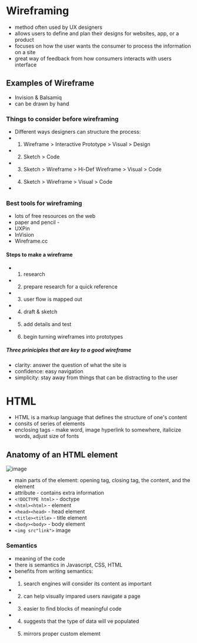 # Wireframing 
- method often used by UX designers
- allows users to define and plan their designs for websites, app, or a product
- focuses on how the user wants the consumer to process the information on a site
- great way of feedback from how consumers interacts with users interface

## Examples of Wireframe
- Invision & Balsamiq
- can be drawn by hand

### Things to consider before wireframing
- Different ways designers can structure the process: 
- 1. Wireframe > Interactive Prototype > Visual > Design
- 2. Sketch > Code
- 3. Sketch > Wireframe > Hi-Def Wireframe > Visual > Code
- 4. Sketch > Wireframe > Visual > Code
- 
### Best tools for wireframing
- lots of free resources on the web
- paper and pencil - 
- UXPin
- InVision
- Wireframe.cc

#### Steps to make a wireframe
- 1. research
- 2. prepare research for a quick reference
- 3. user flow is mapped out
- 4. draft & sketch
- 5. add details and test
- 6. begin turning wireframes into prototypes

##### Three priniciples that are key to a good wireframe
- clarity: answer the question of what the site is
- confidence: easy navigation
- simplicity: stay away from things that can be distracting to the user

# HTML
- HTML is a markup language that defines the structure of one's content
- consits of series of elements
- enclosing tags - make word, image hyperlink to somewhere, italicize words, adjust size of fonts 

## Anatomy of an HTML element
![image](https://user-images.githubusercontent.com/91853244/136099732-e44639ab-bd05-4c11-a7e1-42d78cf2df41.png)
- main parts of the element: opening tag, closing tag, the content, and the element
- attribute - contains extra information
- `<!DOCTYPE html>` - doctype
- `<html><html>` - element
- `<head><head>` - head element
- `<title><title>` - title element
- `<body><body>` - body element
- `<img src"link">` image

### Semantics
- meaning of the code
- there is semantics in Javascript, CSS, HTML
- benefits from writing semantics:
- 1. search engines will consider its content as important 
- 2. can help visually impared users navigate a page
- 3. easier to find blocks of meaningful code
- 4. suggests that the type of data will ve populated
- 5. mirrors proper custom elememt
  






